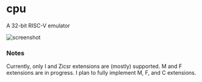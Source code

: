 # cpu
A 32-bit RISC-V emulator

![screenshot](https://github.com/lilweege/cpu/assets/59585724/234ace56-e7f2-4e93-a2f2-8279b0193642)

### Notes
Currently, only I and Zicsr extensions are (mostly) supported. M and F extensions are in progress. I plan to fully implement M, F, and C extensions.
